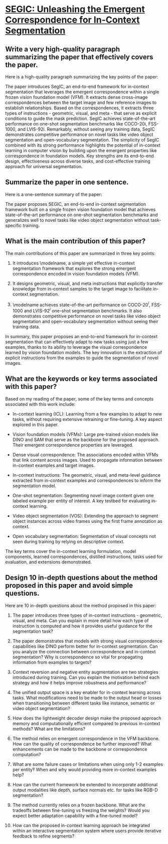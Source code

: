 # [SEGIC: Unleashing the Emergent Correspondence for In-Context   Segmentation](https://arxiv.org/abs/2311.14671)

## Write a very high-quality paragraph summarizing the paper that effectively covers the paper.

 Here is a high-quality paragraph summarizing the key points of the paper:

The paper introduces SegIC, an end-to-end framework for in-context segmentation that leverages the emergent correspondence within a single frozen vision foundation model (VFM). It extracts dense cross-image correspondences between the target image and few reference images to establish relationships. Based on the correspondences, it extracts three types of instructions - geometric, visual, and meta - that serve as explicit conditions to guide the mask prediction. SegIC achieves state-of-the-art performance on one-shot segmentation benchmarks like COCO-20i, FSS-1000, and LVIS-92i. Remarkably, without seeing any training data, SegIC demonstrates competitive performance on novel tasks like video object segmentation and open-vocabulary segmentation. The simplicity of SegIC combined with its strong performance highlights the potential of in-context learning in computer vision by building upon the emergent properties like correspondence in foundation models. Key strengths are its end-to-end design, effectiveness across diverse tasks, and cost-effective training approach for universal segmentation.


## Summarize the paper in one sentence.

 Here is a one-sentence summary of the paper:

The paper proposes SEGIC, an end-to-end in-context segmentation framework built on a single frozen vision foundation model that achieves state-of-the-art performance on one-shot segmentation benchmarks and generalizes well to novel tasks like video object segmentation without task-specific training.


## What is the main contribution of this paper?

 The main contributions of this paper are summarized in three key points:

1. It introduces \modelname, a simple yet effective in-context segmentation framework that explores the strong emergent correspondence encoded in vision foundation models (VFM).

2. It designs geometric, visual, and meta instructions that explicitly transfer knowledge from in-context samples to the target image to facilitate in-context segmentation.

3. \modelname achieves state-of-the-art performance on COCO-20$^i$, FSS-1000 and LVIS-92$^i$ one-shot segmentation benchmarks. It also demonstrates competitive performance on novel tasks like video object segmentation and open-vocabulary segmentation without seeing their training data.

In summary, this paper proposes an end-to-end framework for in-context segmentation that can effectively adapt to new tasks using just a few examples, thanks to its ability to leverage the visual correspondence learned by vision foundation models. The key innovation is the extraction of explicit instructions from the examples to guide the segmentation of novel images.


## What are the keywords or key terms associated with this paper?

 Based on my reading of the paper, some of the key terms and concepts associated with this work include:

- In-context learning (ICL): Learning from a few examples to adapt to new tasks, without requiring extensive retraining or fine-tuning. A key aspect explored in this paper.

- Vision foundation models (VFMs): Large pre-trained vision models like DINO and SAM that serve as the backbone for the proposed approach. Their emergent correspondence properties are leveraged.  

- Dense visual correspondence: The associations encoded within VFMs that link content across images. Used to propagate information between in-context examples and target images.

- In-context instructions: The geometric, visual, and meta-level guidance extracted from in-context examples and correspondences to inform the segmentation model. 

- One-shot segmentation: Segmenting novel image content given one labeled example per entity of interest. A key testbed for evaluating in-context learning.

- Video object segmentation (VOS): Extending the approach to segment object instances across video frames using the first frame annotation as context.

- Open vocabulary segmentation: Segmentation of visual concepts not seen during training by relying on descriptive context.

The key terms cover the in-context learning formulation, model components, learned correspondences, distilled instructions, tasks used for evaluation, and extensions demonstrated.


## Design 10 in-depth questions about the method proposed in this paper and avoid simple questions.

 Here are 10 in-depth questions about the method proposed in this paper:

1. The paper introduces three types of in-context instructions - geometric, visual, and meta. Can you explain in more detail how each type of instruction is computed and how it provides useful guidance for the segmentation task?

2. The paper demonstrates that models with strong visual correspondence capabilities like DINO perform better for in-context segmentation. Can you analyze the connection between correspondence and in-context segmentation? Why is correspondence so vital for propagating information from examples to targets?  

3. Context reversion and negative entity augmentation are two strategies introduced during training. Can you explain the motivation behind each strategy and how it helps improve robustness and performance?

4. The unified output space is a key enabler for in-context learning across tasks. What modifications need to be made to the output head or losses when transitioning between different tasks like instance, semantic or video object segmentation?

5. How does the lightweight decoder design make the proposed approach memory and computationally efficient compared to previous in-context methods? What are the limitations?

6. The method relies on emergent correspondence in the VFM backbone. How can the quality of correspondence be further improved? What enhancements can be made to the backbone or correspondence computation? 

7. What are some failure cases or limitations when using only 1-2 examples per entity? When and why would providing more in-context examples help?

8. How can the current framework be extended to incorporate additional output modalities like depth, surface normals etc. for tasks like RGB-D segmentation?

9. The method currently relies on a frozen backbone. What are the tradeoffs between fine-tuning vs freezing the weights? Would you expect better adaptation capability with a fine-tuned model?

10. How can the proposed in-context learning approach be integrated within an interactive segmentation system where users provide iterative feedback to refine segments?
